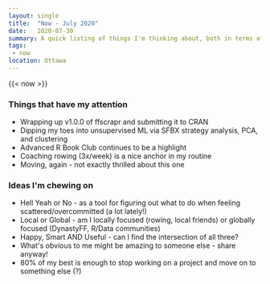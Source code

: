 ```yaml
---
layout: single
title:  "Now - July 2020"
date:   2020-07-30
summary: A quick listing of things I'm thinking about, both in terms of projects and ideas.
tags: 
 - now
location: Ottawa
---
```


{{< now >}}

### Things that have my attention

- Wrapping up v1.0.0 of ffscrapr and submitting it to CRAN
- Dipping my toes into unsupervised ML via SFBX strategy analysis, PCA, and clustering
- Advanced R Book Club continues to be a highlight
- Coaching rowing (3x/week) is a nice anchor in my routine
- Moving, again - not exactly thrilled about this one

### Ideas I'm chewing on

- Hell Yeah or No - as a tool for figuring out what to do when feeling scattered/overcommitted (a lot lately!)
- Local or Global - am I locally focused (rowing, local friends) or globally focused (DynastyFF, R/Data communities)
- Happy, Smart AND Useful - can I find the intersection of all three?
- What's obvious to me might be amazing to someone else - share anyway!
- 80% of my best is enough to stop working on a project and move on to something else (?)
